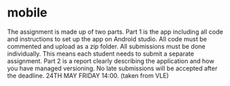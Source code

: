 # mobile
The assignment is made up of two parts. Part 1 is the app including all code and instructions to set up the app on Android studio. All code must be commented and upload as a zip folder. All submissions must be done individually. This means each student needs to submit a separate assignment. Part 2 is a report clearly describing the application and how you have managed versioning. No late submissions will be accepted after the deadline. 24TH MAY FRIDAY 14:00. (taken from VLE)
